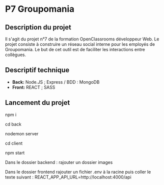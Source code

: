 # P7 Groupomania
## Description du projet 

Il s'agit du projet n°7 de la formation OpenClassrooms développeur Web.
Le projet consiste à construire un réseau social interne pour les employés de Groupomania. Le but de cet outil est de faciliter les interactions entre collègues.

## Descriptif technique
- **Back:** Node.JS ; Express / BDD : MongoDB
- **Front:** REACT ; SASS

## Lancement du projet

npm i 

cd back

nodemon server

cd client

npm start

Dans le dossier backend : rajouter un dossier images

Dans le dossier frontend rajouter un fichier .env à la racine puis coller le texte suivant :  REACT_APP_API_URL=http://localhost:4000/api
